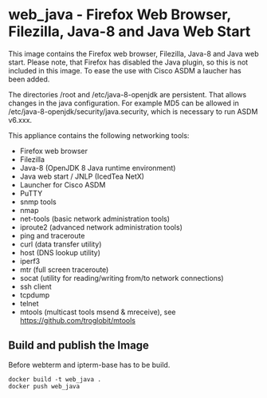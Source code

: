 # web_java - Firefox Web Browser, Filezilla, Java-8 and Java Web Start

This image contains the Firefox web browser, Filezilla, Java-8 and
Java web start. Please note, that Firefox has disabled
the Java plugin, so this is not included in this image.
To ease the use with Cisco ASDM a laucher has been added.

The directories /root and /etc/java-8-openjdk are persistent.
That allows changes in the java configuration. For example
MD5 can be allowed in /etc/java-8-openjdk/security/java.security,
which is necessary to run ASDM v6.xxx.

This appliance contains the following networking tools:

- Firefox web browser
- Filezilla
- Java-8 (OpenJDK 8 Java runtime environment)
- Java web start / JNLP (IcedTea NetX)
- Launcher for Cisco ASDM
- PuTTY
- snmp tools
- nmap
- net-tools (basic network administration tools)
- iproute2 (advanced network administration tools)
- ping and traceroute
- curl (data transfer utility)
- host (DNS lookup utility)
- iperf3
- mtr (full screen traceroute)
- socat (utility for reading/writing from/to network connections)
- ssh client
- tcpdump
- telnet
- mtools (multicast tools msend & mreceive),
  see https://github.com/troglobit/mtools

## Build and publish the Image

Before webterm and ipterm-base has to be build.

```
docker build -t web_java .
docker push web_java
```
